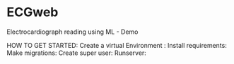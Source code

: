 # ECGweb
Electrocardiograph reading using ML - Demo

HOW TO GET STARTED:
Create a virtual Environment : 
Install requirements:
Make migrations:
Create super user:
Runserver: 
